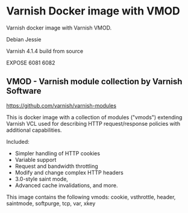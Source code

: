 Varnish Docker image with VMOD
==============================
Varnish docker image with Varnish VMOD.

Debian Jessie

Varnish 4.1.4 build from source

EXPOSE 6081 6082

VMOD - Varnish module collection by Varnish Software
----------------------------------------------------
https://github.com/varnish/varnish-modules

This is docker image with a collection of modules ("vmods") extending Varnish VCL used for
describing HTTP request/response policies with additional capabilities.

Included:

* Simpler handling of HTTP cookies
* Variable support
* Request and bandwidth throttling
* Modify and change complex HTTP headers
* 3.0-style saint mode,
* Advanced cache invalidations, and more.

This image contains the following vmods:
cookie, vsthrottle, header, saintmode, softpurge, tcp, var, xkey

